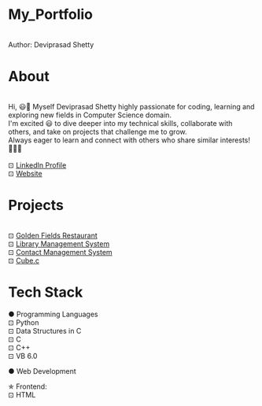 # My_Portfolio

<br> Author: Deviprasad Shetty
<br> 


# About
<br> Hi, 😃👋 Myself Deviprasad Shetty highly passionate for coding, learning and exploring new fields in Computer Science domain. 
<br> I'm excited 😃 to dive deeper into my technical skills, collaborate with others, and take on projects that challenge me to grow. 
<br> Always eager to learn and connect with others who share similar interests! 🤗🧑‍💻
<br> 
<br> ⊡⁠ [LinkedIn Profile](https://www.linkedin.com/in/deviprasad-shetty-4bba49313)
<br> ⊡⁠ [Website]()
<br> 

# Projects
<br> ⊡⁠ [Golden Fields Restaurant]()
<br> ⊡⁠ [Library Management System](https://github.com/DeviprasadShetty9833/Library_Management_System-)
<br> ⊡⁠ [Contact Management System](https://github.com/DeviprasadShetty9833/Contact-Management-System-)
<br> ⊡⁠ [Cube.c](https://github.com/DeviprasadShetty9833/Cube.c)
<br> 

# Tech Stack

<b>●</b> Programming Languages
<br> ⊡ Python 
<br> ⊡⁠ Data Structures in C
<br> ⊡ C 
⁠<br> ⊡⁠ C++
<br> ⊡⁠ VB 6.0
<br> 

● Web Development 

✯ Frontend:
<br> ⊡⁠ HTML
<br> 
